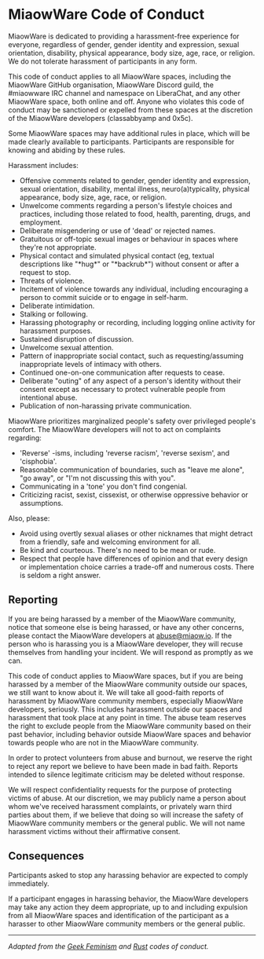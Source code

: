 
# MiaowWare Code of Conduct

MiaowWare is dedicated to providing a harassment-free experience for everyone, regardless of gender, gender identity and expression, sexual orientation, disability, physical appearance, body size, age, race, or religion. We do not tolerate harassment of participants in any form.

This code of conduct applies to all MiaowWare spaces, including the MiaowWare GitHub organisation, MiaowWare Discord guild, the #miaowware IRC channel and namespace on LiberaChat, and any other MiaowWare space, both online and off. Anyone who violates this code of conduct may be sanctioned or expelled from these spaces at the discretion of the MiaowWare developers (classabbyamp and 0x5c).

Some MiaowWare spaces may have additional rules in place, which will be made clearly available to participants. Participants are responsible for knowing and abiding by these rules.

Harassment includes:

- Offensive comments related to gender, gender identity and expression, sexual orientation, disability, mental illness, neuro(a)typicality, physical appearance, body size, age, race, or religion.
- Unwelcome comments regarding a person's lifestyle choices and practices, including those related to food, health, parenting, drugs, and employment.
- Deliberate misgendering or use of 'dead' or rejected names.
- Gratuitous or off-topic sexual images or behaviour in spaces where they're not appropriate.
- Physical contact and simulated physical contact (eg, textual descriptions like "\*hug\*" or "\*backrub\*") without consent or after a request to stop.
- Threats of violence.
- Incitement of violence towards any individual, including encouraging a person to commit suicide or to engage in self-harm.
- Deliberate intimidation.
- Stalking or following.
- Harassing photography or recording, including logging online activity for harassment purposes.
- Sustained disruption of discussion.
- Unwelcome sexual attention.
- Pattern of inappropriate social contact, such as requesting/assuming inappropriate levels of intimacy with others.
- Continued one-on-one communication after requests to cease.
- Deliberate "outing" of any aspect of a person's identity without their consent except as necessary to protect vulnerable people from intentional abuse.
- Publication of non-harassing private communication.

MiaowWare prioritizes marginalized people's safety over privileged people's comfort. The MiaowWare developers will not to act on complaints regarding:

- 'Reverse' -isms, including 'reverse racism', 'reverse sexism', and 'cisphobia'.
- Reasonable communication of boundaries, such as "leave me alone", "go away", or "I'm not discussing this with you".
- Communicating in a 'tone' you don't find congenial.
- Criticizing racist, sexist, cissexist, or otherwise oppressive behavior or assumptions.

Also, please:

- Avoid using overtly sexual aliases or other nicknames that might detract from a friendly, safe and welcoming environment for all.
- Be kind and courteous. There's no need to be mean or rude.
- Respect that people have differences of opinion and that every design or implementation choice carries a trade-off and numerous costs. There is seldom a right answer.

## Reporting

If you are being harassed by a member of the MiaowWare community, notice that someone else is being harassed, or have any other concerns, please contact the MiaowWare developers at [abuse@miaow.io](mailto:abuse@miaow.io). If the person who is harassing you is a MiaowWare developer, they will recuse themselves from handling your incident. We will respond as promptly as we can.

This code of conduct applies to MiaowWare spaces, but if you are being harassed by a member of the MiaowWare community outside our spaces, we still want to know about it. We will take all good-faith reports of harassment by MiaowWare community members, especially MiaowWare developers, seriously. This includes harassment outside our spaces and harassment that took place at any point in time. The abuse team reserves the right to exclude people from the MiaowWare community based on their past behavior, including behavior outside MiaowWare spaces and behavior towards people who are not in the MiaowWare community.

In order to protect volunteers from abuse and burnout, we reserve the right to reject any report we believe to have been made in bad faith. Reports intended to silence legitimate criticism may be deleted without response.

We will respect confidentiality requests for the purpose of protecting victims of abuse. At our discretion, we may publicly name a person about whom we've received harassment complaints, or privately warn third parties about them, if we believe that doing so will increase the safety of MiaowWare community members or the general public. We will not name harassment victims without their affirmative consent.

## Consequences

Participants asked to stop any harassing behavior are expected to comply immediately.

If a participant engages in harassing behavior, the MiaowWare developers may take any action they deem appropriate, up to and including expulsion from all MiaowWare spaces and identification of the participant as a harasser to other MiaowWare community members or the general public.

---

*Adapted from the [Geek Feminism](https://geekfeminism.wikia.org/wiki/Community_anti-harassment/Policy) and [Rust](https://www.rust-lang.org/policies/code-of-conduct) codes of conduct.*